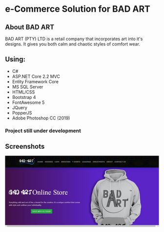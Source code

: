 # e-Commerce Solution for BAD ART

## About BAD ART
BAD ART (PTY) LTD is a retail company that incorporates art into it's designs. 
It gives you both calm and chaotic styles of comfort wear.

## Using:
* C#
* ASP.NET Core 2.2 MVC
* Entity Framework Core
* MS SQL Server
* HTML/CSS
* Bootstrap 4
* FontAwesome 5
* JQuery
* PopperJS
* Adobe Photoshop CC (2019)

### Project still under development

## Screenshots
![](Screenshots/Screenshot.jpg)
